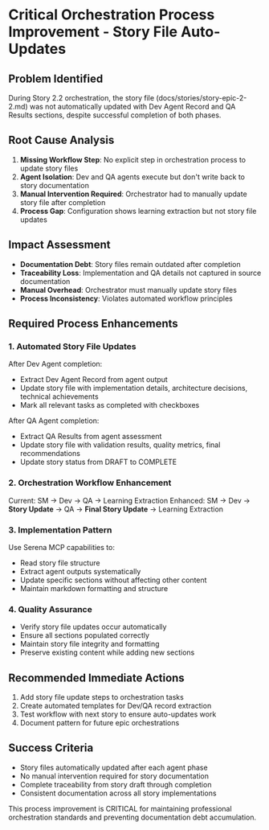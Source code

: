 # Critical Orchestration Process Improvement - Story File Auto-Updates

## Problem Identified
During Story 2.2 orchestration, the story file (docs/stories/story-epic-2-2.md) was not automatically updated with Dev Agent Record and QA Results sections, despite successful completion of both phases.

## Root Cause Analysis
1. **Missing Workflow Step**: No explicit step in orchestration process to update story files
2. **Agent Isolation**: Dev and QA agents execute but don't write back to story documentation
3. **Manual Intervention Required**: Orchestrator had to manually update story file after completion
4. **Process Gap**: Configuration shows learning extraction but not story file updates

## Impact Assessment
- **Documentation Debt**: Story files remain outdated after completion
- **Traceability Loss**: Implementation and QA details not captured in source documentation
- **Manual Overhead**: Orchestrator must manually update story files
- **Process Inconsistency**: Violates automated workflow principles

## Required Process Enhancements

### 1. Automated Story File Updates
After Dev Agent completion:
- Extract Dev Agent Record from agent output
- Update story file with implementation details, architecture decisions, technical achievements
- Mark all relevant tasks as completed with checkboxes

After QA Agent completion:
- Extract QA Results from agent assessment
- Update story file with validation results, quality metrics, final recommendations
- Update story status from DRAFT to COMPLETE

### 2. Orchestration Workflow Enhancement
Current: SM → Dev → QA → Learning Extraction
Enhanced: SM → Dev → **Story Update** → QA → **Final Story Update** → Learning Extraction

### 3. Implementation Pattern
Use Serena MCP capabilities to:
- Read story file structure
- Extract agent outputs systematically
- Update specific sections without affecting other content
- Maintain markdown formatting and structure

### 4. Quality Assurance
- Verify story file updates occur automatically
- Ensure all sections populated correctly
- Maintain story file integrity and formatting
- Preserve existing content while adding new sections

## Recommended Immediate Actions
1. Add story file update steps to orchestration tasks
2. Create automated templates for Dev/QA record extraction
3. Test workflow with next story to ensure auto-updates work
4. Document pattern for future epic orchestrations

## Success Criteria
- Story files automatically updated after each agent phase
- No manual intervention required for story documentation
- Complete traceability from story draft through completion
- Consistent documentation across all story implementations

This process improvement is CRITICAL for maintaining professional orchestration standards and preventing documentation debt accumulation.